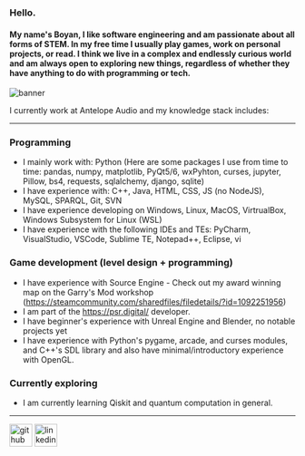 ### Hello.
#### My name's Boyan, I like software engineering and am passionate about all forms of STEM. In my free time I usually play games, work on personal projects, or read. I think we live in a complex and endlessly curious world and am always open to exploring new things, regardless of whether they have anything to do with programming or tech.

![banner](https://github.com/boyan13/boyan13/blob/master/banner.png)

I currently work at Antelope Audio and my knowledge stack includes:

---

### Programming
* I mainly work with: Python (Here are some packages I use from time to time: pandas, numpy, matplotlib, PyQt5/6, wxPyhton, curses, jupyter, Pillow, bs4, requests, sqlalchemy, django, sqlite) 
* I have experience with: C++, Java, HTML, CSS, JS (no NodeJS), MySQL, SPARQL, Git, SVN
* I have experience developing on Windows, Linux, MacOS, VirtrualBox, Windows Subsystem for Linux (WSL)
* I have experience with the following IDEs and TEs: PyCharm, VisualStudio, VSCode, Sublime TE, Notepad++, Eclipse, vi  

### Game development (level design + programming)
* I have experience with Source Engine - Check out my award winning map on the Garry's Mod workshop (https://steamcommunity.com/sharedfiles/filedetails/?id=1092251956)
* I am part of the https://psr.digital/ developer.
* I have beginner's experience with Unreal Engine and Blender, no notable projects yet
* I have experience with Python's pygame, arcade, and curses modules, and C++'s SDL library and also have minimal/introductory experience with OpenGL.

### Currently exploring
* I am currently learning Qiskit and quantum computation in general.

---



[<img src='https://cdn.jsdelivr.net/npm/simple-icons@3.0.1/icons/github.svg' alt='github' height='40'>](https://github.com/boyan13) [<img src='https://cdn.jsdelivr.net/npm/simple-icons@3.0.1/icons/linkedin.svg' alt='linkedin' height='40'>](https://www.linkedin.com/in/boyan-bonev-788756209/)
